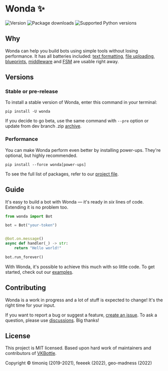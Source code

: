 # Wonda ✨

[//]: # (Examples)
[examples]: examples/high_level
[text formatting]: examples/high_level/formatting_example.py
[middleware]: examples/high_level/setup_middleware.py
[file uploading]: examples/high_level/file_upload_example.py
[blueprints]: examples/high_level/load_blueprints.py
[FSM]: examples/high_level/use_state_dispenser.py

[//]: # (Badges)
![Version](https://img.shields.io/pypi/v/wonda?label=version&style=flat-square)
![Package downloads](https://img.shields.io/pypi/dw/wonda?label=downloads&style=flat-square)
![Supported Python versions](https://img.shields.io/pypi/pyversions/wonda?label=supported%20python%20versions&style=flat-square)

## Why

Wonda can help you build bots using simple tools without losing performance. It has all batteries included: [text formatting], [file uploading], [blueprints], [middleware] and [FSM] are usable right away.

## Versions

### Stable or pre-release

To install a stable version of Wonda, enter this command in your terminal:

```shell script
pip install -U wonda
```

If you decide to go beta, use the same command with `--pre` option or update from dev branch .zip [archive](https://github.com/wondergram-org/wonda/archive/refs/heads/dev.zip).

### Performance

You can make Wonda perform even better by installing power-ups. They're optional, but highly recommended.

```shell script
pip install --force wonda[power-ups]
```

To see the full list of packages, refer to our [project file](pyproject.toml).

## Guide

It's easy to build a bot with Wonda — it's ready in *six* lines of code. Extending it is no problem too.

```python
from wonda import Bot

bot = Bot("your-token")


@bot.on.message()
async def handler(_) -> str:
    return "Hello world!"

bot.run_forever()
```

With Wonda, it's possible to achieve this much with so little code. To get started, check out our [examples].

## Contributing

Wonda is a work in progress and a lot of stuff is expected to change! It's the right time for your input.

If you want to report a bug or suggest a feature, [create an issue](https://github.com/wondergram-org/wonda/issues/new/choose). To ask a question, please use [discussions](https://github.com/wondergram-org/wonda/discussions). Big thanks!

## License

This project is MIT licensed. Based upon hard work of maintainers and contributors of [VKBottle](https://github.com/vkbottle/vkbottle).

Copyright © timoniq (2019-2021), feeeek (2022), geo-madness (2022)
